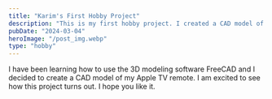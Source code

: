 ```yaml
---
title: "Karim's First Hobby Project"
description: "This is my first hobby project. I created a CAD model of my Apple TV remote."
pubDate: "2024-03-04"
heroImage: "/post_img.webp"
type: "hobby"
---
```


I have been learning how to use the 3D modeling software FreeCAD and I decided to create a CAD model of my Apple TV remote. I am excited to see how this project turns out. I hope you like it.
